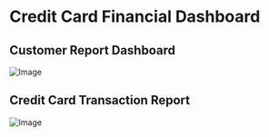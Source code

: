 # Credit Card Financial Dashboard

## Customer Report Dashboard

![Image](https://github.com/user-attachments/assets/d8c7a6cc-eff0-450a-98f5-a25acc5053d9)

## Credit Card Transaction Report

![Image](https://github.com/user-attachments/assets/aad6b23e-113c-40ea-99a4-370e9b85efdb)
